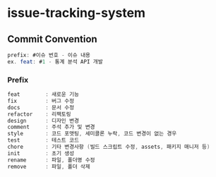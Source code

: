 # issue-tracking-system
## Commit Convention

```java
prefix: #이슈 번호 - 이슈 내용
ex. feat: #1 - 통계 분석 API 개발
```

### Prefix

```java
feat        : 새로운 기능
fix         : 버그 수정
docs        : 문서 수정
refactor    : 리팩토링
design      : 디자인 변경
comment     : 주석 추가 및 변경
style       : 코드 포맷팅, 세미콜론 누락, 코드 변경이 없는 경우
test        : 테스트 코드
chore       : 기타 변경사항 (빌드 스크립트 수정, assets, 패키지 매니저 등)
init        : 초기 생성
rename      : 파일, 폴더명 수정
remove      : 파일, 폴더 삭제
```
